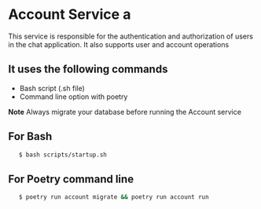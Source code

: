 # Account Service a

This service is responsible for the authentication and authorization of users in the chat application. It also supports user and account operations

## It uses the following commands

- Bash script (.sh file)
- Command line option with poetry

**Note** Always migrate your database before running the Account service

## For Bash

```bash
   $ bash scripts/startup.sh
```

## For Poetry command line

```bash
   $ poetry run account migrate && poetry run account run
```
